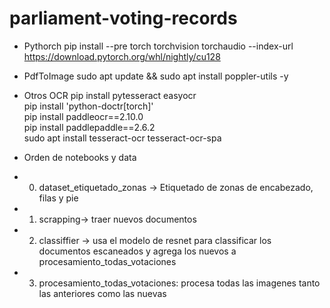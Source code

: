 # parliament-voting-records

- Pythorch
  pip install --pre torch torchvision torchaudio --index-url https://download.pytorch.org/whl/nightly/cu128

- PdfToImage
  sudo apt update && sudo apt install poppler-utils -y

- Otros OCR
  pip install pytesseract easyocr  
  pip install 'python-doctr[torch]'  
  pip install paddleocr==2.10.0  
  pip install paddlepaddle==2.6.2  
  sudo apt install tesseract-ocr tesseract-ocr-spa

- Orden de notebooks y data

* 0. dataset_etiquetado_zonas -> Etiquetado de zonas de encabezado, filas y pie
* 1. scrapping-> traer nuevos documentos
* 2. classiffier -> usa el modelo de resnet para classificar los documentos escaneados y agrega los nuevos a procesamiento_todas_votaciones
* 3. procesamiento_todas_votaciones: procesa todas las imagenes tanto las anteriores como las nuevas
